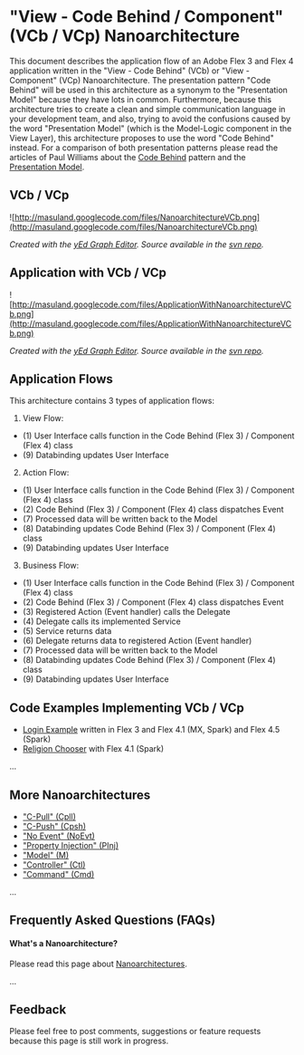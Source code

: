 # "View - Code Behind / Component" (VCb / VCp) Nanoarchitecture #

This document describes the application flow of an Adobe Flex 3 and Flex 4 application written in the "View - Code Behind" (VCb) or "View - Component" (VCp)  Nanoarchitecture. The presentation pattern "Code Behind" will be used in this architecture as a synonym to the "Presentation Model" because they have lots in common. Furthermore, because this architecture tries to create a clean and simple communication language in your development team, and also, trying to avoid the confusions caused by the word "Presentation Model" (which is the Model-Logic component in the View Layer), this architecture proposes to use the word "Code Behind" instead. For a comparison of both presentation patterns please read the articles of Paul Williams about the [Code Behind](http://blogs.adobe.com/paulw/archives/2007/11/presentation_pa_5.html) pattern and the [Presentation Model](http://blogs.adobe.com/paulw/archives/2007/10/presentation_pa_3.html).

## VCb / VCp ##

![http://masuland.googlecode.com/files/NanoarchitectureVCb.png](http://masuland.googlecode.com/files/NanoarchitectureVCb.png)

_Created with the [yEd Graph Editor](http://www.yworks.com/en/products_yed_about.html).
Source available in the  [svn repo](http://masuland.googlecode.com/svn/trunk/LoginExampleDocs/trunk/yed_diagram/NanoarchitectureVCb.graphml)._

## Application with VCb / VCp ##

![http://masuland.googlecode.com/files/ApplicationWithNanoarchitectureVCb.png](http://masuland.googlecode.com/files/ApplicationWithNanoarchitectureVCb.png)

_Created with the [yEd Graph Editor](http://www.yworks.com/en/products_yed_about.html).
Source available in the  [svn repo](http://masuland.googlecode.com/svn/trunk/LoginExampleDocs/trunk/yed_diagram/ApplicationWithNanoarchitectureVCb.graphml)._

## Application Flows ##

This architecture contains 3 types of application flows:

1. View Flow:
  * (1) User Interface calls function in the Code Behind (Flex 3) / Component (Flex 4) class
  * (9) Databinding updates User Interface

2. Action Flow:
  * (1) User Interface calls function in the Code Behind (Flex 3) / Component (Flex 4) class
  * (2) Code Behind (Flex 3) / Component (Flex 4) class dispatches Event
  * (7) Processed data will be written back to the Model
  * (8) Databinding updates Code Behind (Flex 3) / Component (Flex 4) class
  * (9) Databinding updates User Interface

3. Business Flow:
  * (1) User Interface calls function in the Code Behind (Flex 3) / Component (Flex 4) class
  * (2) Code Behind (Flex 3) / Component (Flex 4) class dispatches Event
  * (3) Registered Action (Event handler) calls the Delegate
  * (4) Delegate calls its implemented Service
  * (5) Service returns data
  * (6) Delegate returns data to registered Action (Event handler)
  * (7) Processed data will be written back to the Model
  * (8) Databinding updates Code Behind (Flex 3) / Component (Flex 4) class
  * (9) Databinding updates User Interface

## Code Examples Implementing VCb / VCp ##

  * [Login Example](LoginExample.md) written in Flex 3 and Flex 4.1 (MX, Spark) and Flex 4.5 (Spark)
  * [Religion Chooser](ReligionChooser.md) with Flex 4.1 (Spark)

...

## More Nanoarchitectures ##

  * ["C-Pull" (Cpll)](NanoarchitectureCpll.md)
  * ["C-Push" (Cpsh)](NanoarchitectureCpsh.md)
  * ["No Event" (NoEvt)](NanoarchitectureNoEvt.md)
  * ["Property Injection" (PInj)](NanoarchitecturePInj.md)
  * ["Model" (M)](NanoarchitectureM.md)
  * ["Controller" (Ctl)](NanoarchitectureCtl.md)
  * ["Command" (Cmd)](NanoarchitectureCmd.md)

...

## Frequently Asked Questions (FAQs) ##

#### What's a Nanoarchitecture? ####
Please read this page about [Nanoarchitectures](Nanoarchitecture.md).

...

## Feedback ##

Please feel free to post comments, suggestions or feature requests because this page is still work in progress.